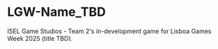 # LGW-Name_TBD
ISEL Game Studios - Team 2's in-development game for Lisboa Games Week 2025 (title TBD).
